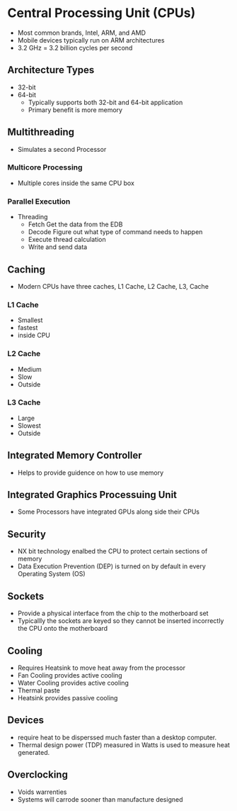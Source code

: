 
# Central Processing Unit (CPUs)

- Most common brands, Intel, ARM, and AMD
- Mobile devices typically run on ARM architectures
- 3.2 GHz = 3.2 billion cycles per second

## Architecture Types

- 32-bit
- 64-bit
  - Typically supports both 32-bit and 64-bit application
  - Primary benefit is more memory


## Multithreading

- Simulates a second Processor

### Multicore Processing

- Multiple cores inside the same CPU box


### Parallel Execution

- Threading
  - Fetch Get the data from the EDB
  - Decode Figure out what type of command needs to happen
  - Execute thread calculation
  - Write and send data
 
## Caching

- Modern CPUs have three caches, L1 Cache, L2 Cache, L3, Cache

### L1 Cache

- Smallest
- fastest
- inside CPU

### L2 Cache

- Medium
- Slow
- Outside

### L3 Cache

- Large
- Slowest
- Outside

## Integrated Memory Controller

- Helps to provide guidence on how to use memory

## Integrated Graphics Processuing Unit

- Some Processors have integrated GPUs along side their CPUs

## Security

- NX bit technology enalbed the CPU to protect certain sections of memory
- Data Execution Prevention (DEP) is turned on  by default in every Operating System (OS)

## Sockets

- Provide a physical interface from the chip to the motherboard set
- Typicallly the sockets are keyed so they cannot be inserted incorrectly the CPU onto the motherboard

## Cooling

- Requires Heatsink to move heat away from the processor
- Fan Cooling provides active cooling
- Water Cooling provides active cooling
- Thermal paste
- Heatsink provides passive cooling
 
## Devices

- require heat to be disperssed much faster than a desktop computer.
- Thermal design power (TDP) measured in Watts is used to measure heat generated.

## Overclocking

- Voids warrenties
- Systems will carrode sooner than manufacture designed

